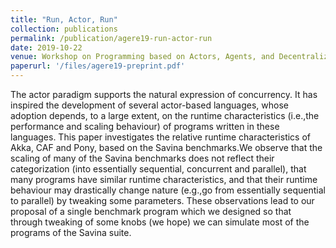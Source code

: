 ```yaml
---
title: "Run, Actor, Run"
collection: publications
permalink: /publication/agere19-run-actor-run
date: 2019-10-22
venue: Workshop on Programming based on Actors, Agents, and Decentralized Control (AGERE!)
paperurl: '/files/agere19-preprint.pdf'
---
```



The actor paradigm supports the natural expression of concurrency. It has
inspired the development of several actor-based languages, whose adoption
depends, to a large extent, on the runtime characteristics (i.e.,the performance
and scaling behaviour) of programs written in these languages. This paper
investigates the relative runtime characteristics of Akka, CAF and Pony, based
on the Savina benchmarks.We observe that the scaling of many of the Savina
benchmarks does not reflect their categorization (into essentially sequential,
concurrent and parallel), that many programs have similar runtime
characteristics, and that their runtime behaviour may drastically change nature
(e.g.,go from essentially sequential to parallel) by tweaking some
parameters. These observations lead to our proposal of a single benchmark
program which we designed so that through tweaking of some knobs (we hope) we can
simulate most of the programs of the Savina suite.
